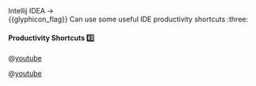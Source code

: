 <div id="path">Intellij IDEA → </div>
<span id="outcomes">{{glyphicon_flag}} Can use some useful IDE productivity shortcuts :three:</span>

<div id="title">

#### Productivity Shortcuts :three:

</div>

<div id="body">

<div v-closeable alt="video: Intellij shortcuts">

@[youtube](KsVWdGOnHZU)

@[youtube](EvXpgL2iho4)


</div>

</div>

<div id="extras">
</div>